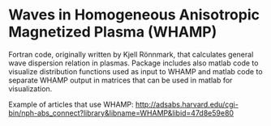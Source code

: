 Waves in Homogeneous Anisotropic Magnetized Plasma (WHAMP)
=====

Fortran code, originally written by Kjell Rönnmark, that calculates general wave dispersion relation in plasmas. 
Package includes also matlab code to visualize distribution functions used as input to WHAMP and matlab code 
to separate WHAMP output in matrices that can be used in matlab for visualization.

Example of articles that use WHAMP:
http://adsabs.harvard.edu/cgi-bin/nph-abs_connect?library&libname=WHAMP&libid=47d8e59e80
